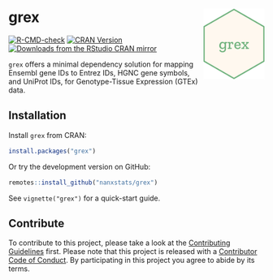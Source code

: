# grex <img src="man/figures/logo.png" align="right" width="120" />

<!-- badges: start -->
[![R-CMD-check](https://github.com/nanxstats/grex/workflows/R-CMD-check/badge.svg)](https://github.com/nanxstats/grex/actions)
[![CRAN Version](https://www.r-pkg.org/badges/version/grex)](https://cran.r-project.org/package=grex)
[![Downloads from the RStudio CRAN mirror](https://cranlogs.r-pkg.org/badges/grex)](https://cranlogs.r-pkg.org/badges/grex)
<!-- badges: end -->

`grex` offers a minimal dependency solution for mapping Ensembl gene IDs to Entrez IDs, HGNC gene symbols, and UniProt IDs, for Genotype-Tissue Expression (GTEx) data.

## Installation

Install `grex` from CRAN:

```r
install.packages("grex")
```

Or try the development version on GitHub:

```r
remotes::install_github("nanxstats/grex")
```

See `vignette("grex")` for a quick-start guide.

## Contribute

To contribute to this project, please take a look at the [Contributing Guidelines](CONTRIBUTING.md) first. Please note that this project is released with a [Contributor Code of Conduct](CONDUCT.md). By participating in this project you agree to abide by its terms.
